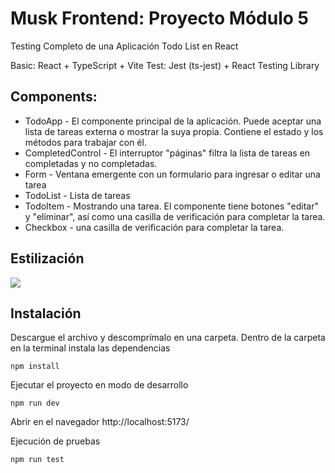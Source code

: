 # Musk Frontend: Proyecto Módulo 5

Testing Completo de una Aplicación Todo List en React

Basic: React + TypeScript + Vite
Test: Jest (ts-jest) + React Testing Library

## Components:

-   TodoApp - El componente principal de la aplicación. Puede aceptar una lista de tareas externa o mostrar la suya propia. Contiene el estado y los métodos para trabajar con él.
-   CompletedControl - El interruptor "páginas" filtra la lista de tareas en completadas y no completadas.
-   Form - Ventana emergente con un formulario para ingresar o editar una tarea
-   TodoList - Lista de tareas
-   TodoItem - Mostrando una tarea. El componente tiene botones "editar" y "eliminar", así como una casilla de verificación para completar la tarea.
-   Checkbox - una casilla de verificación para completar la tarea.

## Estilización

![](https://skrinshoter.ru/s/270325/vi82QW2z.jpg?download=1&name=%D0%A1%D0%BA%D1%80%D0%B8%D0%BD%D1%88%D0%BE%D1%82-27-03-2025%2015:11:44.jpg)

## Instalación

Descargue el archivo y descomprímalo en una carpeta. Dentro de la carpeta en la terminal instala las dependencias

```
npm install
```

Ejecutar el proyecto en modo de desarrollo

```
npm run dev
```

Abrir en el navegador http://localhost:5173/

Ejecución de pruebas

```
npm run test
```
